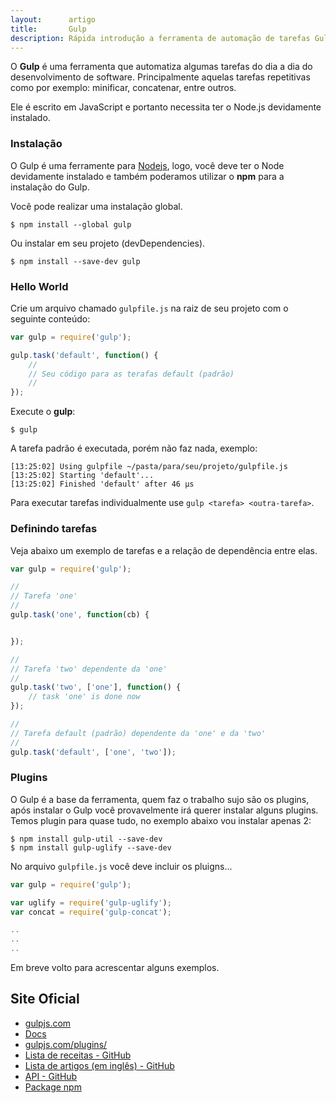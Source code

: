 ```yaml
---
layout:      artigo
title:       Gulp
description: Rápida introdução a ferramenta de automação de tarefas Gulp (Node.js)
---
```


O __Gulp__ é uma ferramenta que automatiza algumas tarefas do dia a dia do desenvolvimento de software. Principalmente
aquelas tarefas repetitivas como por exemplo: minificar, concatenar, entre outros.

Ele é escrito em JavaScript e portanto necessita ter o Node.js devidamente instalado.


### Instalação

O Gulp é uma ferramente para [Nodejs](/javascript/node.js/), logo, você deve ter o Node devidamente
instalado e também poderamos utilizar o __npm__ para a instalação do Gulp.

Você pode realizar uma instalação global.

    $ npm install --global gulp

Ou instalar em seu projeto (devDependencies).

    $ npm install --save-dev gulp



### Hello World


Crie um arquivo chamado `gulpfile.js` na raiz de seu projeto com o seguinte conteúdo:

```javascript
var gulp = require('gulp');

gulp.task('default', function() {
    //
    // Seu código para as terafas default (padrão)
    //
});
```

Execute o __gulp__:

    $ gulp

A tarefa padrão é executada, porém não faz nada, exemplo:

    [13:25:02] Using gulpfile ~/pasta/para/seu/projeto/gulpfile.js
    [13:25:02] Starting 'default'...
    [13:25:02] Finished 'default' after 46 μs

Para executar tarefas individualmente use `gulp <tarefa> <outra-tarefa>`.



### Definindo tarefas

Veja abaixo um exemplo de tarefas e a relação de dependência entre elas.

```javascript
var gulp = require('gulp');

//
// Tarefa 'one'
//
gulp.task('one', function(cb) {


});

//
// Tarefa 'two' dependente da 'one'
//
gulp.task('two', ['one'], function() {
    // task 'one' is done now
});

//
// Tarefa default (padrão) dependente da 'one' e da 'two'
//
gulp.task('default', ['one', 'two']);
```


### Plugins

O Gulp é a base da ferramenta, quem faz o trabalho sujo são os plugins, após instalar o Gulp você provavelmente irá
querer instalar alguns plugins. Temos plugin para quase tudo, no exemplo abaixo vou instalar apenas 2:

    $ npm install gulp-util --save-dev
    $ npm install gulp-uglify --save-dev

No arquivo `gulpfile.js` você deve incluir os pluigns...


```javascript
var gulp = require('gulp');

var uglify = require('gulp-uglify');
var concat = require('gulp-concat');

..
..
..
```


Em breve volto para acrescentar alguns exemplos.



Site Oficial
---


- [gulpjs.com](http://gulpjs.com/)
- [Docs](https://github.com/gulpjs/gulp/blob/master/docs/getting-started.md)
- [gulpjs.com/plugins/](http://gulpjs.com/plugins/)
- [Lista de receitas - GitHub](https://github.com/gulpjs/gulp/tree/master/docs/recipes)
- [Lista de artigos (em inglês) - GitHub](https://github.com/gulpjs/gulp/blob/master/docs/README.md#articles)
- [API - GitHub](https://github.com/gulpjs/gulp/blob/master/docs/API.md)
- [Package npm](https://www.npmjs.com/package/gulp)